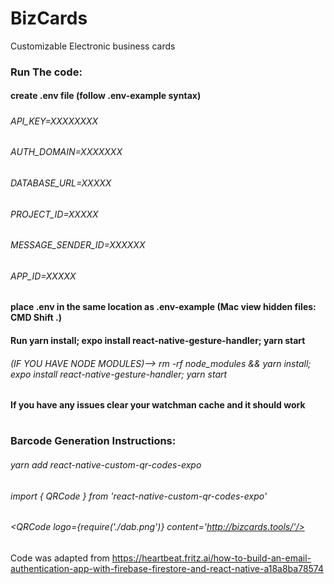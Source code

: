# BizCards
Customizable Electronic business cards

### Run The code:
#### create .env file (follow .env-example syntax)
#####
###### API_KEY=XXXXXXXX
###### AUTH_DOMAIN=XXXXXXX
###### DATABASE_URL=XXXXX
###### PROJECT_ID=XXXXX
###### MESSAGE_SENDER_ID=XXXXXX
###### APP_ID=XXXXX
#####
#### place .env in the same location as .env-example (Mac view hidden files: CMD Shift .)
#### Run yarn install; expo install react-native-gesture-handler; yarn start
###### (IF YOU HAVE NODE MODULES)--> rm -rf node_modules && yarn install; expo install react-native-gesture-handler; yarn start
#### If you have any issues clear your watchman cache and it should work 
#
#
#
#
### Barcode Generation Instructions:
###### yarn add react-native-custom-qr-codes-expo
###### import { QRCode } from 'react-native-custom-qr-codes-expo'
###### <QRCode logo={require('./dab.png')} content='http://bizcards.tools/'/>

Code was adapted from https://heartbeat.fritz.ai/how-to-build-an-email-authentication-app-with-firebase-firestore-and-react-native-a18a8ba78574 

